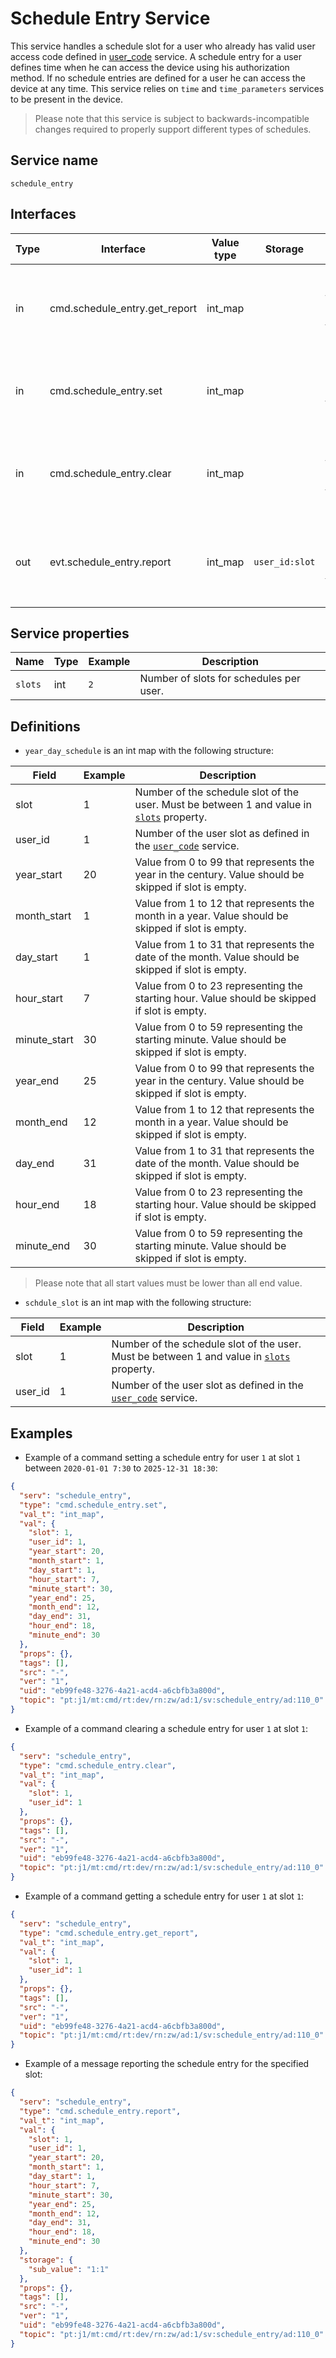 # Schedule Entry Service

This service handles a schedule slot for a user who already has valid user access code defined in [user_code](/services/generic/user_code.md) service.
A schedule entry for a user defines time when he can access the device using his authorization method.
If no schedule entries are defined for a user he can access the device at any time.
This service relies on `time` and `time_parameters` services to be present in the device.

> Please note that this service is subject to backwards-incompatible changes required to properly support different types of schedules.

## Service name

`schedule_entry`

## Interfaces

| Type | Interface                     | Value type | Storage        | Description                                                                                                                        |
|------|-------------------------------|------------|----------------|------------------------------------------------------------------------------------------------------------------------------------|
| in   | cmd.schedule_entry.get_report | int_map    |                | Gets the schedule entry report for the specified slot. See [`schedule_slot`](#definitions) definition for more information.        |
| in   | cmd.schedule_entry.set        | int_map    |                | Sets the schedule entry for the specified slot. See [`year_day_schedule`](#definitions) definition for more information.           |
| in   | cmd.schedule_entry.clear      | int_map    |                | Clears the schedule entry for the specified slot. See [`schedule_slot`](#definitions) definition for more information.             |
| out  | evt.schedule_entry.report     | int_map    | `user_id:slot` | Reports the schedule entry report for the specified slot. See [`year_day_schedule`](#definitions) definition for more information. |

## Service properties

| Name    | Type      | Example | Description                             |
|---------|-----------|---------|-----------------------------------------|
| `slots` | int       | `2`     | Number of slots for schedules per user. |

## Definitions

* `year_day_schedule` is an int map with the following structure:

| Field        | Example | Description                                                                                                      |
|--------------|---------|------------------------------------------------------------------------------------------------------------------|
| slot         | 1       | Number of the schedule slot of the user. Must be between 1 and value in [`slots`](#service-properties) property. |
| user_id      | 1       | Number of the user slot as defined in the [`user_code`](/services/generic/user_code.md) service.                 |
| year_start   | 20      | Value from 0 to 99 that represents the year in the century. Value should be skipped if slot is empty.            |
| month_start  | 1       | Value from 1 to 12 that represents the month in a year. Value should be skipped if slot is empty.                |
| day_start    | 1       | Value from 1 to 31 that represents the date of the month. Value should be skipped if slot is empty.              |
| hour_start   | 7       | Value from 0 to 23 representing the starting hour. Value should be skipped if slot is empty.                     |
| minute_start | 30      | Value from 0 to 59 representing the starting minute. Value should be skipped if slot is empty.                   |
| year_end     | 25      | Value from 0 to 99 that represents the year in the century. Value should be skipped if slot is empty.            |
| month_end    | 12      | Value from 1 to 12 that represents the month in a year. Value should be skipped if slot is empty.                |
| day_end      | 31      | Value from 1 to 31 that represents the date of the month. Value should be skipped if slot is empty.              |
| hour_end     | 18      | Value from 0 to 23 representing the starting hour. Value should be skipped if slot is empty.                     |
| minute_end   | 30      | Value from 0 to 59 representing the starting minute. Value should be skipped if slot is empty.                   |

> Please note that all start values must be lower than all end value.

* `schdule_slot` is an int map with the following structure:

| Field        | Example | Description                                                                                                      |
|--------------|---------|------------------------------------------------------------------------------------------------------------------|
| slot         | 1       | Number of the schedule slot of the user. Must be between 1 and value in [`slots`](#service-properties) property. |
| user_id      | 1       | Number of the user slot as defined in the [`user_code`](/services/generic/user_code.md) service.                 |

## Examples

* Example of a command setting a schedule entry for user `1` at slot `1` between `2020-01-01 7:30` to `2025-12-31 18:30`:

```json
{
  "serv": "schedule_entry",
  "type": "cmd.schedule_entry.set",
  "val_t": "int_map",
  "val": {
    "slot": 1,
    "user_id": 1,
    "year_start": 20,
    "month_start": 1,
    "day_start": 1,
    "hour_start": 7,
    "minute_start": 30,
    "year_end": 25,
    "month_end": 12,
    "day_end": 31,
    "hour_end": 18,
    "minute_end": 30
  },
  "props": {},
  "tags": [],
  "src": "-",
  "ver": "1",
  "uid": "eb99fe48-3276-4a21-acd4-a6cbfb3a800d",
  "topic": "pt:j1/mt:cmd/rt:dev/rn:zw/ad:1/sv:schedule_entry/ad:110_0"
}
```

* Example of a command clearing a schedule entry for user `1` at slot `1`:

```json
{
  "serv": "schedule_entry",
  "type": "cmd.schedule_entry.clear",
  "val_t": "int_map",
  "val": {
    "slot": 1,
    "user_id": 1
  },
  "props": {},
  "tags": [],
  "src": "-",
  "ver": "1",
  "uid": "eb99fe48-3276-4a21-acd4-a6cbfb3a800d",
  "topic": "pt:j1/mt:cmd/rt:dev/rn:zw/ad:1/sv:schedule_entry/ad:110_0"
}
```

* Example of a command getting a schedule entry for user `1` at slot `1`:

```json
{
  "serv": "schedule_entry",
  "type": "cmd.schedule_entry.get_report",
  "val_t": "int_map",
  "val": {
    "slot": 1,
    "user_id": 1
  },
  "props": {},
  "tags": [],
  "src": "-",
  "ver": "1",
  "uid": "eb99fe48-3276-4a21-acd4-a6cbfb3a800d",
  "topic": "pt:j1/mt:cmd/rt:dev/rn:zw/ad:1/sv:schedule_entry/ad:110_0"
}
```

* Example of a message reporting the schedule entry for the specified slot:

```json
{
  "serv": "schedule_entry",
  "type": "cmd.schedule_entry.report",
  "val_t": "int_map",
  "val": {
    "slot": 1,
    "user_id": 1,
    "year_start": 20,
    "month_start": 1,
    "day_start": 1,
    "hour_start": 7,
    "minute_start": 30,
    "year_end": 25,
    "month_end": 12,
    "day_end": 31,
    "hour_end": 18,
    "minute_end": 30
  },
  "storage": {
    "sub_value": "1:1"
  },
  "props": {},
  "tags": [],
  "src": "-",
  "ver": "1",
  "uid": "eb99fe48-3276-4a21-acd4-a6cbfb3a800d",
  "topic": "pt:j1/mt:cmd/rt:dev/rn:zw/ad:1/sv:schedule_entry/ad:110_0"
}
```